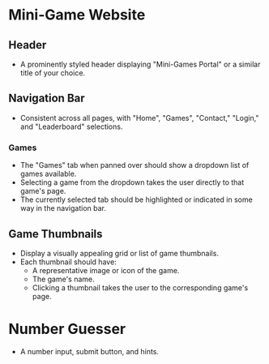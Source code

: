 # Mini-Game Website

## Header
- A prominently styled header displaying "Mini-Games Portal" or a similar title of your choice.

## Navigation Bar
- Consistent across all pages, with "Home", "Games", "Contact," "Login," and "Leaderboard" selections.

### Games
- The "Games" tab when panned over should show a dropdown list of games available. 
- Selecting a game from the dropdown takes the user directly to that game's page.
- The currently selected tab should be highlighted or indicated in some way in the navigation bar.

## Game Thumbnails
- Display a visually appealing grid or list of game thumbnails.
- Each thumbnail should have:
  - A representative image or icon of the game.
  - The game's name.
  - Clicking a thumbnail takes the user to the corresponding game's page.

# Number Guesser
- A number input, submit button, and hints.